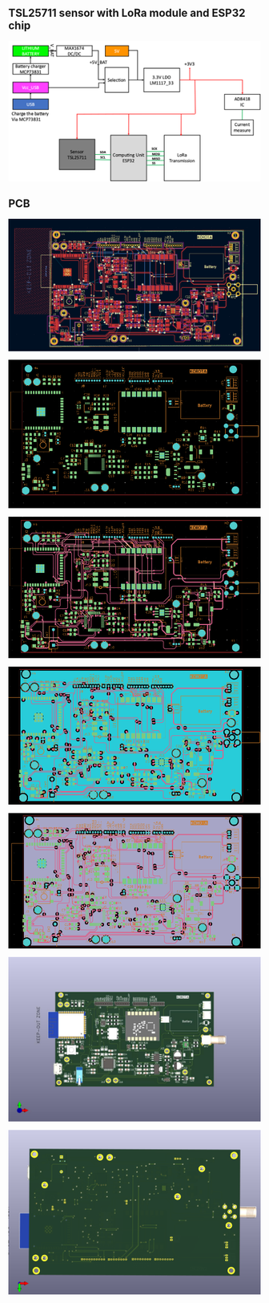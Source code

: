 ## TSL25711 sensor with LoRa module and ESP32 chip

![](./img/img1.png)

## PCB

<!-- ![](./img/routage.png) -->

![](./img/routage1.png)



![](./img/img11.png)

![](./img/img3.png)

![](./img/img4.png)

![](./img/img5.png)

![](./img/luxmetter-pcb2.jpg)

![](./img/pcb-3.png)